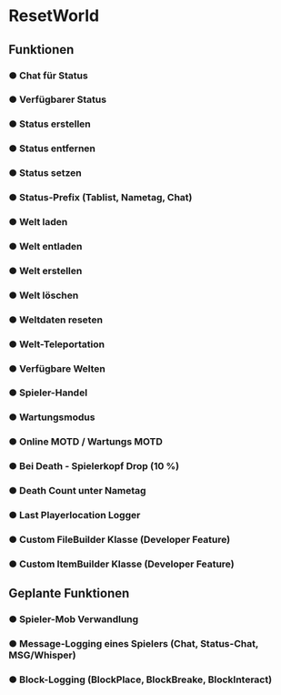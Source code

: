 # ResetWorld

## Funktionen
### ● Chat für Status
### ● Verfügbarer Status
### ● Status erstellen
### ● Status entfernen
### ● Status setzen
### ● Status-Prefix (Tablist, Nametag, Chat)
### ● Welt laden
### ● Welt entladen
### ● Welt erstellen
### ● Welt löschen
### ● Weltdaten reseten
### ● Welt-Teleportation
### ● Verfügbare Welten
### ● Spieler-Handel
### ● Wartungsmodus
### ● Online MOTD / Wartungs MOTD
### ● Bei Death - Spielerkopf Drop (10 %)
### ● Death Count unter Nametag
### ● Last Playerlocation Logger
### ● Custom FileBuilder Klasse (Developer Feature)
### ● Custom ItemBuilder Klasse (Developer Feature)


## Geplante Funktionen
### ● Spieler-Mob Verwandlung
### ● Message-Logging eines Spielers (Chat, Status-Chat, MSG/Whisper)
### ● Block-Logging (BlockPlace, BlockBreake, BlockInteract)
